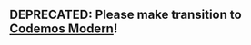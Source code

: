## DEPRECATED: Please make transition to [Codemos Modern](https://marketplace.visualstudio.com/items?itemName=Codemos.codemos-modern)!